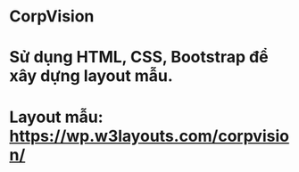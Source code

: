 # CorpVision
# Sử dụng HTML, CSS, Bootstrap để xây dựng layout mẫu.
# Layout mẫu: https://wp.w3layouts.com/corpvision/
